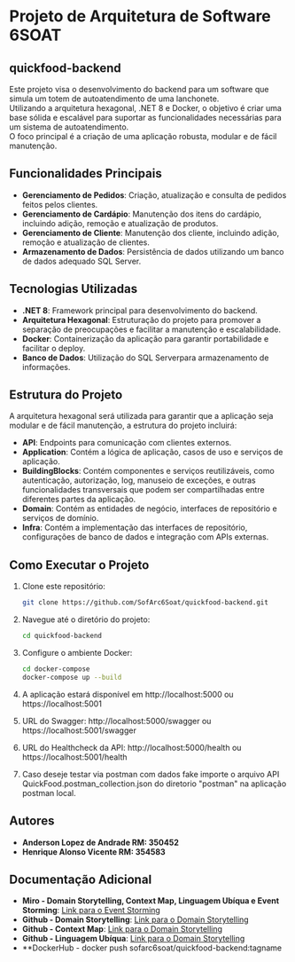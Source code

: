 # Projeto de Arquitetura de Software 6SOAT

## quickfood-backend

Este projeto visa o desenvolvimento do backend para um software que simula um totem de autoatendimento de uma lanchonete.<br>
Utilizando a arquitetura hexagonal, .NET 8 e Docker, o objetivo é criar uma base sólida e escalável para suportar as funcionalidades necessárias para um sistema de autoatendimento. <br>
O foco principal é a criação de uma aplicação robusta, modular e de fácil manutenção.<br>

## Funcionalidades Principais

- **Gerenciamento de Pedidos**: Criação, atualização e consulta de pedidos feitos pelos clientes. <br>
- **Gerenciamento de Cardápio**: Manutenção dos itens do cardápio, incluindo adição, remoção e atualização de produtos. <br>
- **Gerenciamento de Cliente**: Manutenção dos cliente, incluindo adição, remoção e atualização de clientes. <br>
- **Armazenamento de Dados**: Persistência de dados utilizando um banco de dados adequado SQL Server. <br>

## Tecnologias Utilizadas

- **.NET 8**: Framework principal para desenvolvimento do backend. <br>
- **Arquitetura Hexagonal**: Estruturação do projeto para promover a separação de preocupações e facilitar a manutenção e escalabilidade. <br>
- **Docker**: Containerização da aplicação para garantir portabilidade e facilitar o deploy. <br>
- **Banco de Dados**: Utilização do SQL Serverpara armazenamento de informações. <br>

## Estrutura do Projeto

A arquitetura hexagonal será utilizada para garantir que a aplicação seja modular e de fácil manutenção, a estrutura do projeto incluirá: <br>

- **API**: Endpoints para comunicação com clientes externos. <br>
- **Application**: Contém a lógica de aplicação, casos de uso e serviços de aplicação. <br>
- **BuildingBlocks**: Contém componentes e serviços reutilizáveis, como autenticação, autorização, log, manuseio de exceções, e outras funcionalidades transversais que podem ser compartilhadas entre diferentes partes da aplicação. <br>
- **Domain**: Contém as entidades de negócio, interfaces de repositório e serviços de domínio. <br>
- **Infra**: Contém a implementação das interfaces de repositório, configurações de banco de dados e integração com APIs externas. <br>

## Como Executar o Projeto

1. Clone este repositório:
   ```bash
   git clone https://github.com/SofArc6Soat/quickfood-backend.git

2. Navegue até o diretório do projeto:
   ```bash
   cd quickfood-backend

3. Configure o ambiente Docker:
   ```bash
   cd docker-compose
   docker-compose up --build

4. A aplicação estará disponível em http://localhost:5000 ou https://localhost:5001

5. URL do Swagger: http://localhost:5000/swagger ou https://localhost:5001/swagger

6. URL do Healthcheck da API: http://localhost:5000/health ou https://localhost:5001/health

7. Caso deseje testar via postman com dados fake importe o arquivo API QuickFood.postman_collection.json do diretorio "postman" na aplicação postman local.

## Autores

- **Anderson Lopez de Andrade RM: 350452** <br>
- **Henrique Alonso Vicente RM: 354583**<br>

## Documentação Adicional

- **Miro - Domain Storytelling, Context Map, Linguagem Ubíqua e Event Storming**: [Link para o Event Storming](https://miro.com/app/board/uXjVKST91sw=/)
- **Github - Domain Storytelling**: [Link para o Domain Storytelling](https://github.com/SofArc6Soat/quickfood-domain-story-telling)
- **Github - Context Map**: [Link para o Domain Storytelling](https://github.com/SofArc6Soat/quickfood-ubiquitous-language)
- **Github - Linguagem Ubíqua**: [Link para o Domain Storytelling](https://github.com/SofArc6Soat/quickfood-ubiquitous-language)
- **DockerHub - docker push sofarc6soat/quickfood-backend:tagname
